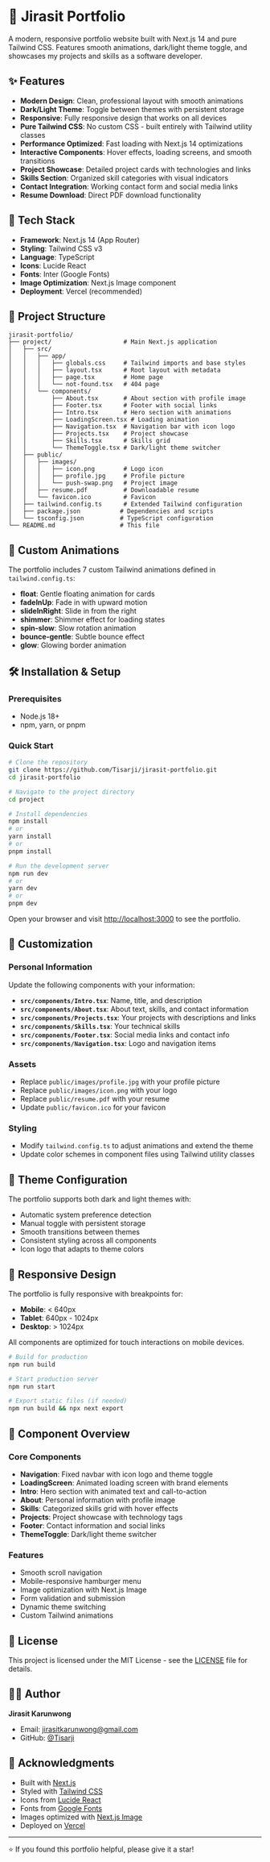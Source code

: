 # 🌟 Jirasit Portfolio

A modern, responsive portfolio website built with Next.js 14 and pure Tailwind CSS. Features smooth animations, dark/light theme toggle, and showcases my projects and skills as a software developer.

## ✨ Features

- **Modern Design**: Clean, professional layout with smooth animations
- **Dark/Light Theme**: Toggle between themes with persistent storage
- **Responsive**: Fully responsive design that works on all devices
- **Pure Tailwind CSS**: No custom CSS - built entirely with Tailwind utility classes
- **Performance Optimized**: Fast loading with Next.js 14 optimizations
- **Interactive Components**: Hover effects, loading screens, and smooth transitions
- **Project Showcase**: Detailed project cards with technologies and links
- **Skills Section**: Organized skill categories with visual indicators
- **Contact Integration**: Working contact form and social media links
- **Resume Download**: Direct PDF download functionality

## 🚀 Tech Stack

- **Framework**: Next.js 14 (App Router)
- **Styling**: Tailwind CSS v3
- **Language**: TypeScript
- **Icons**: Lucide React
- **Fonts**: Inter (Google Fonts)
- **Image Optimization**: Next.js Image component
- **Deployment**: Vercel (recommended)

## 📁 Project Structure

```
jirasit-portfolio/
├── project/                    # Main Next.js application
│   ├── src/
│   │   ├── app/
│   │   │   ├── globals.css     # Tailwind imports and base styles
│   │   │   ├── layout.tsx      # Root layout with metadata
│   │   │   ├── page.tsx        # Home page
│   │   │   └── not-found.tsx   # 404 page
│   │   └── components/
│   │       ├── About.tsx       # About section with profile image
│   │       ├── Footer.tsx      # Footer with social links
│   │       ├── Intro.tsx       # Hero section with animations
│   │       ├── LoadingScreen.tsx # Loading animation
│   │       ├── Navigation.tsx  # Navigation bar with icon logo
│   │       ├── Projects.tsx    # Project showcase
│   │       ├── Skills.tsx      # Skills grid
│   │       └── ThemeToggle.tsx # Dark/light theme switcher
│   ├── public/
│   │   ├── images/
│   │   │   ├── icon.png        # Logo icon
│   │   │   ├── profile.jpg     # Profile picture
│   │   │   └── push-swap.png   # Project image
│   │   ├── resume.pdf          # Downloadable resume
│   │   └── favicon.ico         # Favicon
│   ├── tailwind.config.ts      # Extended Tailwind configuration
│   ├── package.json           # Dependencies and scripts
│   └── tsconfig.json          # TypeScript configuration
└── README.md                  # This file
```

## 🎨 Custom Animations

The portfolio includes 7 custom Tailwind animations defined in `tailwind.config.ts`:

- **float**: Gentle floating animation for cards
- **fadeInUp**: Fade in with upward motion
- **slideInRight**: Slide in from the right
- **shimmer**: Shimmer effect for loading states
- **spin-slow**: Slow rotation animation
- **bounce-gentle**: Subtle bounce effect
- **glow**: Glowing border animation

## 🛠️ Installation & Setup

### Prerequisites
- Node.js 18+ 
- npm, yarn, or pnpm

### Quick Start

```bash
# Clone the repository
git clone https://github.com/Tisarji/jirasit-portfolio.git
cd jirasit-portfolio
```

```bash
# Navigate to the project directory
cd project
```

```bash
# Install dependencies
npm install
# or
yarn install
# or
pnpm install
```

```bash
# Run the development server
npm run dev
# or
yarn dev
# or
pnpm dev
```

Open your browser and visit [http://localhost:3000](http://localhost:3000) to see the portfolio.

## 📝 Customization

### Personal Information
Update the following components with your information:

- **`src/components/Intro.tsx`**: Name, title, and description
- **`src/components/About.tsx`**: About text, skills, and contact information
- **`src/components/Projects.tsx`**: Your projects with descriptions and links
- **`src/components/Skills.tsx`**: Your technical skills
- **`src/components/Footer.tsx`**: Social media links and contact info
- **`src/components/Navigation.tsx`**: Logo and navigation items

### Assets
- Replace `public/images/profile.jpg` with your profile picture
- Replace `public/images/icon.png` with your logo
- Replace `public/resume.pdf` with your resume
- Update `public/favicon.ico` for your favicon

### Styling
- Modify `tailwind.config.ts` to adjust animations and extend the theme
- Update color schemes in component files using Tailwind utility classes

## 🌈 Theme Configuration

The portfolio supports both dark and light themes with:
- Automatic system preference detection
- Manual toggle with persistent storage
- Smooth transitions between themes
- Consistent styling across all components
- Icon logo that adapts to theme colors

## 📱 Responsive Design

The portfolio is fully responsive with breakpoints for:
- **Mobile**: < 640px
- **Tablet**: 640px - 1024px
- **Desktop**: > 1024px

All components are optimized for touch interactions on mobile devices.

```bash
# Build for production
npm run build

# Start production server
npm run start

# Export static files (if needed)
npm run build && npx next export
```

## 🧩 Component Overview

### Core Components
- **Navigation**: Fixed navbar with icon logo and theme toggle
- **LoadingScreen**: Animated loading screen with brand elements
- **Intro**: Hero section with animated text and call-to-action
- **About**: Personal information with profile image
- **Skills**: Categorized skills grid with hover effects
- **Projects**: Project showcase with technology tags
- **Footer**: Contact information and social links
- **ThemeToggle**: Dark/light theme switcher

### Features
- Smooth scroll navigation
- Mobile-responsive hamburger menu
- Image optimization with Next.js Image
- Form validation and submission
- Dynamic theme switching
- Custom Tailwind animations

## 📄 License

This project is licensed under the MIT License - see the [LICENSE](LICENSE) file for details.

## 👨‍💻 Author

**Jirasit Karunwong**
- Email: jirasitkarunwong@gmail.com
- GitHub: [@Tisarji](https://github.com/Tisarji)

## 🙏 Acknowledgments

- Built with [Next.js](https://nextjs.org/)
- Styled with [Tailwind CSS](https://tailwindcss.com/)
- Icons from [Lucide React](https://lucide.dev/)
- Fonts from [Google Fonts](https://fonts.google.com/)
- Images optimized with [Next.js Image](https://nextjs.org/docs/api-reference/next/image)
- Deployed on [Vercel](https://vercel.com/)

---

⭐ If you found this portfolio helpful, please give it a star!
